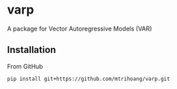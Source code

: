# varp
A package for Vector Autoregressive Models (VAR)

## Installation

From GitHub
```
pip install git+https://github.com/mtrihoang/varp.git
```

